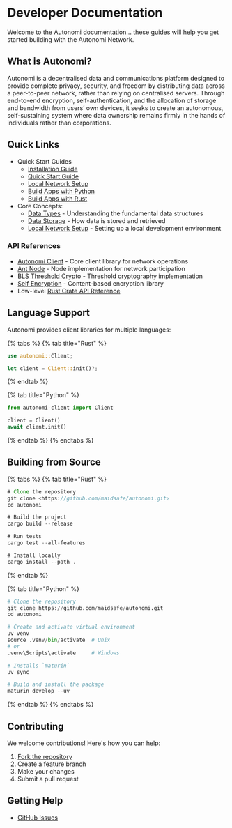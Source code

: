 # Developer Documentation

Welcome to the Autonomi documentation… these guides will help you get started building with the Autonomi Network.

## What is Autonomi?

Autonomi is a decentralised data and communications platform designed to provide complete privacy, security, and freedom by distributing data across a peer-to-peer network, rather than relying on centralised servers. Through end-to-end encryption, self-authentication, and the allocation of storage and bandwidth from users’ own devices, it seeks to create an autonomous, self-sustaining system where data ownership remains firmly in the hands of individuals rather than corporations.

## Quick Links

* Quick Start Guides
  * [Installation Guide](getting-started/installation.md)
  * [Quick Start Guide](how-to-guides/quick-start-guide.md)
  * [Local Network Setup](how-to-guides/local-network.md)
  * [Build Apps with Python](how-to-guides/build-apps-with-python.md)
  * [Build Apps with Rust](how-to-guides/build-apps-with-rust.md)
* Core Concepts:
  * [Data Types](core-concepts/data-types.md) - Understanding the fundamental data structures
  * [Data Storage](core-concepts/data-storage.md) - How data is stored and retrieved
  * [Local Network Setup](how-to-guides/local-network.md) - Setting up a local development environment

### API References

* [Autonomi Client](api-reference/autonomi-client/) - Core client library for network operations
* [Ant Node](api-reference/ant-node.md) - Node implementation for network participation
* [BLS Threshold Crypto](api-reference/blsttc.md) - Threshold cryptography implementation
* [Self Encryption](api-reference/self-encryption.md) - Content-based encryption library
* Low-level [Rust Crate API Reference](https://docs.rs/autonomi/latest/autonomi/)

## Language Support

Autonomi provides client libraries for multiple languages:

{% tabs %}
{% tab title="Rust" %}
```rust
use autonomi::Client;

let client = Client::init()?;
```
{% endtab %}

{% tab title="Python" %}
```python
from autonomi-client import Client

client = Client()
await client.init()
```
{% endtab %}
{% endtabs %}

## Building from Source

{% tabs %}
{% tab title="Rust" %}
```rust
# Clone the repository
git clone <https://github.com/maidsafe/autonomi.git>
cd autonomi

# Build the project
cargo build --release

# Run tests
cargo test --all-features

# Install locally
cargo install --path .
```
{% endtab %}

{% tab title="Python" %}
```python
# Clone the repository
git clone https://github.com/maidsafe/autonomi.git
cd autonomi

# Create and activate virtual environment
uv venv
source .venv/bin/activate  # Unix
# or
.venv\Scripts\activate     # Windows

# Installs `maturin`
uv sync

# Build and install the package
maturin develop --uv
```
{% endtab %}
{% endtabs %}

## Contributing

We welcome contributions! Here's how you can help:

1. [Fork the repository](https://github.com/maidsafe/autonomi/tree/main)
2. Create a feature branch
3. Make your changes
4. Submit a pull request

## Getting Help

* [GitHub Issues](https://github.com/maidsafe/autonomi/issues)

